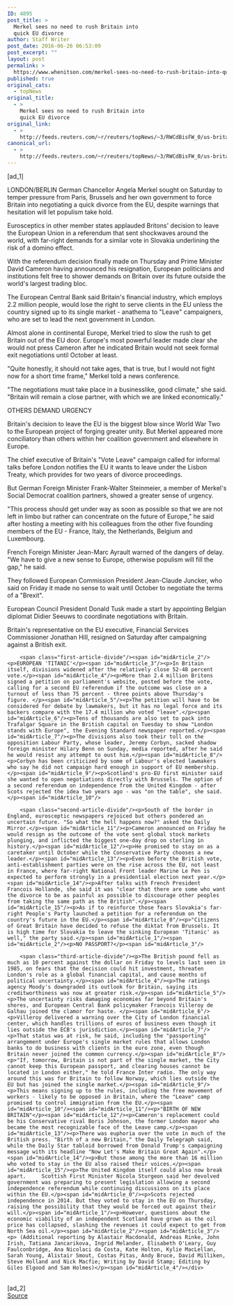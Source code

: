 ```yaml
---
ID: 4895
post_title: >
  Merkel sees no need to rush Britain into
  quick EU divorce
author: Staff Writer
post_date: 2016-06-26 06:53:09
post_excerpt: ""
layout: post
permalink: >
  https://www.whenitson.com/merkel-sees-no-need-to-rush-britain-into-quick-eu-divorce/
published: true
original_cats:
  - topNews
original_title:
  - >
    Merkel sees no need to rush Britain into
    quick EU divorce
original_link:
  - >
    http://feeds.reuters.com/~r/reuters/topNews/~3/RWCdBisFW_0/us-britain-eu-wrapup-idUSKCN0ZB090
canonical_url:
  - >
    http://feeds.reuters.com/~r/reuters/topNews/~3/RWCdBisFW_0/us-britain-eu-wrapup-idUSKCN0ZB090
---
```

 [ad_1]
<br><div id="articleText">
<span id="midArticle_start"/>

<span id="midArticle_0"/><span class="focusParagraph" readability="6"><p><span class="articleLocation">LONDON/BERLIN</span> German Chancellor Angela Merkel sought on Saturday to temper pressure from Paris, Brussels and her own government to force Britain into negotiating a quick divorce from the EU, despite warnings that hesitation will let populism take hold.</p></span><span id="midArticle_1"/><p>Eurosceptics in other member states applauded Britons' decision to leave the European Union in a referendum that sent shockwaves around the world, with far-right demands for a similar vote in Slovakia underlining the risk of a domino effect.</p><span id="midArticle_2"/><p>With the referendum decision finally made on Thursday and Prime Minister David Cameron having announced his resignation, European politicians and institutions felt free to shower demands on Britain over its future outside the world's largest trading bloc.</p><span id="midArticle_3"/><p>The European Central Bank said Britain's financial industry, which employs 2.2 million people, would lose the right to serve clients in the EU unless the country signed up to its single market - anathema to "Leave" campaigners, who are set to lead the next government in London.</p><span id="midArticle_4"/><p>Almost alone in continental Europe, Merkel tried to slow the rush to get Britain out of the EU door. Europe's most powerful leader made clear she would not press Cameron after he indicated Britain would not seek formal exit negotiations until October at least.</p><span id="midArticle_5"/><p>"Quite honestly, it should not take ages, that is true, but I would not fight now for a short time frame," Merkel told a news conference.</p><span id="midArticle_6"/><p>"The negotiations must take place in a businesslike, good climate," she said. "Britain will remain a close partner, with which we are linked economically."</p><span id="midArticle_7"/><span id="midArticle_8"/><p>OTHERS DEMAND URGENCY</p><span id="midArticle_9"/><p>Britain's decision to leave the EU is the biggest blow since World War Two to the European project of forging greater unity. But Merkel appeared more conciliatory than others within her coalition government and elsewhere in Europe.</p><span id="midArticle_10"/><p>The chief executive of Britain's "Vote Leave" campaign called for informal talks before London notifies the EU it wants to leave under the Lisbon Treaty, which provides for two years of divorce proceedings.</p><span id="midArticle_11"/><p>But German Foreign Minister Frank-Walter Steinmeier, a member of Merkel's Social Democrat coalition partners, showed a greater sense of urgency.</p><span id="midArticle_12"/><p>"This process should get under way as soon as possible so that we are not left in limbo but rather can concentrate on the future of Europe," he said after hosting a meeting with his colleagues from the other five founding members of the EU - France, Italy, the Netherlands, Belgium and Luxembourg.</p><span id="midArticle_13"/><p>French Foreign Minister Jean-Marc Ayrault warned of the dangers of delay. "We have to give a new sense to Europe, otherwise populism will fill the gap," he said.</p><span id="midArticle_14"/><p>They followed European Commission President Jean-Claude Juncker, who said on Friday it made no sense to wait until October to negotiate the terms of a "Brexit".</p><span id="midArticle_15"/><p>European Council President Donald Tusk made a start by appointing Belgian diplomat Didier Seeuws to coordinate negotiations with Britain.</p><span id="midArticle_0"/><p>Britain's representative on the EU executive, Financial Services Commissioner Jonathan Hill, resigned on Saturday after campaigning against a British exit.</p><span id="midArticle_1"/>
        
        <span class="first-article-divide"/><span id="midArticle_2"/><p>EUROPEAN 'TITANIC'</p><span id="midArticle_3"/><p>In Britain itself, divisions widened after the relatively close 52-48 percent vote.</p><span id="midArticle_4"/><p>More than 2.4 million Britons signed a petition on parliament's website, posted before the vote, calling for a second EU referendum if the outcome was close on a turnout of less than 75 percent - three points above Thursday's figure. </p><span id="midArticle_5"/><p>The petition will have to be considered for debate by lawmakers, but it has no legal force and its backers compare with the 17.4 million who voted "leave".</p><span id="midArticle_6"/><p>Tens of thousands are also set to pack into Trafalgar Square in the British capital on Tuesday to show "London stands with Europe", the Evening Standard newspaper reported.</p><span id="midArticle_7"/><p>The divisions also took their toll on the opposition Labour Party, whose leader, Jeremy Corbyn, sacked shadow foreign minister Hilary Benn on Sunday, media reported, after he said he would resist any attempt to oust him.</p><span id="midArticle_8"/><p>Corbyn has been criticized by some of Labour's elected lawmakers who say he did not campaign hard enough in support of EU membership.</p><span id="midArticle_9"/><p>Scotland's pro-EU first minister said she wanted to open negotiations directly with Brussels. The option of a second referendum on independence from the United Kingdom - after Scots rejected the idea two years ago - was "on the table", she said.</p><span id="midArticle_10"/>
        
        <span class="second-article-divide"/><p>South of the border in England, eurosceptic newspapers rejoiced but others pondered an uncertain future. "So what the hell happens now?" asked the Daily Mirror.</p><span id="midArticle_11"/><p>Cameron announced on Friday he would resign as the outcome of the vote sent global stock markets plunging, and inflicted the biggest one-day drop on sterling in history.</p><span id="midArticle_12"/><p>He promised to stay on as a caretaker until October while the Conservative Party chooses a new leader.</p><span id="midArticle_13"/><p>Even before the British vote, anti-establishment parties were on the rise across the EU, not least in France, where far-right National Front leader Marine Le Pen is expected to perform strongly in a presidential election next year.</p><span id="midArticle_14"/><p>After talks with French President Francois Hollande, she said it was "clear that there are some who want the divorce to be as painful as possible to discourage other peoples from taking the same path as the British".</p><span id="midArticle_15"/><p>As if to reinforce those fears Slovakia's far-right People's Party launched a petition for a referendum on the country's future in the EU.</p><span id="midArticle_0"/><p>"Citizens of Great Britain have decided to refuse the diktat from Brussels. It is high time for Slovakia to leave the sinking European 'Titanic' as well," the party said.</p><span id="midArticle_1"/><span id="midArticle_2"/><p>NO PASSPORT?</p><span id="midArticle_3"/>
        
        <span class="third-article-divide"/><p>The British pound fell as much as 10 percent against the dollar on Friday to levels last seen in 1985, on fears that the decision could hit investment, threaten London's role as a global financial capital, and cause months of political uncertainty.</p><span id="midArticle_4"/><p>The ratings agency Moody's downgraded its outlook for Britain, saying its creditworthiness was now at greater risk.</p><span id="midArticle_5"/><p>The uncertainty risks damaging economies far beyond Britain's shores, and European Central Bank policymaker Francois Villeroy de Galhau joined the clamor for haste. </p><span id="midArticle_6"/><p>Villeroy delivered a warning over the City of London financial center, which handles trillions of euros of business even though it lies outside the ECB's jurisdiction.</p><span id="midArticle_7"/><p>That status was at risk, he said, including the "passporting" arrangement under Europe's single market rules that allows London banks to do business with clients in the euro zone, even though Britain never joined the common currency.</p><span id="midArticle_8"/><p>"If, tomorrow, Britain is not part of the single market, the City cannot keep this European passport, and clearing houses cannot be located in London either," he told France Inter radio. The only way around this was for Britain to follow Norway, which lies outside the EU but has joined the single market.</p><span id="midArticle_9"/><p>This means signing up to the rules, including the free movement of workers - likely to be opposed in Britain, where the "Leave" camp promised to control immigration from the EU.</p><span id="midArticle_10"/><span id="midArticle_11"/><p>"BIRTH OF NEW BRITAIN"</p><span id="midArticle_12"/><p>Cameron's replacement could be his Conservative rival Boris Johnson, the former London mayor who became the most recognizable face of the Leave camp.</p><span id="midArticle_13"/><p>There was euphoria over the vote in much of the British press. "Birth of a new Britain," the Daily Telegraph said, while the Daily Star tabloid borrowed from Donald Trump's campaigning message with its headline "Now Let's Make Britain Great Again".</p><span id="midArticle_14"/><p>But those among the more than 16 million who voted to stay in the EU also raised their voices.</p><span id="midArticle_15"/><p>The United Kingdom itself could also now break apart.     Scottish First Minister Nicola Sturgeon said her devolved government was preparing to present legislation allowing a second independence referendum while continuing discussions on its place within the EU.</p><span id="midArticle_0"/><p>Scots rejected independence in 2014. But they voted to stay in the EU on Thursday, raising the possibility that they would be forced out against their will.</p><span id="midArticle_1"/><p>However, questions about the economic viability of an independent Scotland have grown as the oil price has collapsed, slashing the revenues it could expect to get from North Sea oil.</p><span id="midArticle_2"/><span id="midArticle_3"/><p> (Additional reporting by Alastair Macdonald, Andreas Rinke, John Irish, Tatiana Jancarikova, Ingrid Melander, Elisabeth O'Leary, Guy Faulconbridge, Ana Nicolaci da Costa, Kate Holton, Kylie MacLellan, Sarah Young, Alistair Smout, Costas Pitas, Andy Bruce, David Milliken, Steve Holland and Nick Macfie; Writing by David Stamp; Editing by Giles Elgood and Sam Holmes)</p><span id="midArticle_4"/></div>
<br>[ad_2]
<br><a href="http://feeds.reuters.com/~r/reuters/topNews/~3/RWCdBisFW_0/us-britain-eu-wrapup-idUSKCN0ZB090">Source </a>